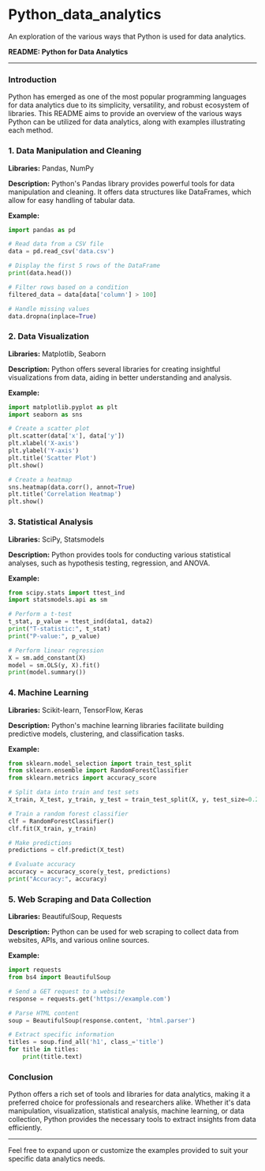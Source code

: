 # Python_data_analytics
An exploration of the various ways that Python is used for data analytics.

**README: Python for Data Analytics**

---

### Introduction

Python has emerged as one of the most popular programming languages for data analytics due to its simplicity, versatility, and robust ecosystem of libraries. This README aims to provide an overview of the various ways Python can be utilized for data analytics, along with examples illustrating each method.

### 1. Data Manipulation and Cleaning

**Libraries:** Pandas, NumPy

**Description:** Python's Pandas library provides powerful tools for data manipulation and cleaning. It offers data structures like DataFrames, which allow for easy handling of tabular data.

**Example:**
```python
import pandas as pd

# Read data from a CSV file
data = pd.read_csv('data.csv')

# Display the first 5 rows of the DataFrame
print(data.head())

# Filter rows based on a condition
filtered_data = data[data['column'] > 100]

# Handle missing values
data.dropna(inplace=True)
```

### 2. Data Visualization

**Libraries:** Matplotlib, Seaborn

**Description:** Python offers several libraries for creating insightful visualizations from data, aiding in better understanding and analysis.

**Example:**
```python
import matplotlib.pyplot as plt
import seaborn as sns

# Create a scatter plot
plt.scatter(data['x'], data['y'])
plt.xlabel('X-axis')
plt.ylabel('Y-axis')
plt.title('Scatter Plot')
plt.show()

# Create a heatmap
sns.heatmap(data.corr(), annot=True)
plt.title('Correlation Heatmap')
plt.show()
```

### 3. Statistical Analysis

**Libraries:** SciPy, Statsmodels

**Description:** Python provides tools for conducting various statistical analyses, such as hypothesis testing, regression, and ANOVA.

**Example:**
```python
from scipy.stats import ttest_ind
import statsmodels.api as sm

# Perform a t-test
t_stat, p_value = ttest_ind(data1, data2)
print("T-statistic:", t_stat)
print("P-value:", p_value)

# Perform linear regression
X = sm.add_constant(X)
model = sm.OLS(y, X).fit()
print(model.summary())
```

### 4. Machine Learning

**Libraries:** Scikit-learn, TensorFlow, Keras

**Description:** Python's machine learning libraries facilitate building predictive models, clustering, and classification tasks.

**Example:**
```python
from sklearn.model_selection import train_test_split
from sklearn.ensemble import RandomForestClassifier
from sklearn.metrics import accuracy_score

# Split data into train and test sets
X_train, X_test, y_train, y_test = train_test_split(X, y, test_size=0.2, random_state=42)

# Train a random forest classifier
clf = RandomForestClassifier()
clf.fit(X_train, y_train)

# Make predictions
predictions = clf.predict(X_test)

# Evaluate accuracy
accuracy = accuracy_score(y_test, predictions)
print("Accuracy:", accuracy)
```

### 5. Web Scraping and Data Collection

**Libraries:** BeautifulSoup, Requests

**Description:** Python can be used for web scraping to collect data from websites, APIs, and various online sources.

**Example:**
```python
import requests
from bs4 import BeautifulSoup

# Send a GET request to a website
response = requests.get('https://example.com')

# Parse HTML content
soup = BeautifulSoup(response.content, 'html.parser')

# Extract specific information
titles = soup.find_all('h1', class_='title')
for title in titles:
    print(title.text)
```

### Conclusion

Python offers a rich set of tools and libraries for data analytics, making it a preferred choice for professionals and researchers alike. Whether it's data manipulation, visualization, statistical analysis, machine learning, or data collection, Python provides the necessary tools to extract insights from data efficiently.

---

Feel free to expand upon or customize the examples provided to suit your specific data analytics needs.
